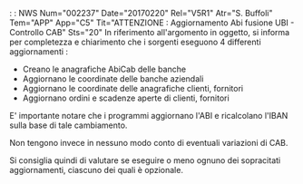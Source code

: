  :  : NWS Num="002237" Date="20170220" Rel="V5R1" Atr="S. Buffoli" Tem="APP" App="C5" Tit="ATTENZIONE :  Aggiornamento Abi fusione UBI - Controllo CAB" Sts="20"
In riferimento all'argomento in oggetto, si informa per completezza e chiarimento che i sorgenti eseguono 4 differenti aggiornamenti : 

-  Creano le anagrafiche AbiCab delle banche
-  Aggiornano le coordinate delle banche aziendali
-  Aggiornano le coordinate delle anagrafiche clienti, fornitori
-  Aggiornano ordini e scadenze aperte di clienti, fornitori

E' importante notare che i programmi aggiornano l'ABI e ricalcolano l'IBAN sulla base di tale cambiamento.

Non tengono invece in nessuno modo conto di eventuali variazioni di CAB.

Si consiglia quindi di valutare se eseguire o meno ognuno dei sopracitati aggiornamenti, ciascuno dei quali è opzionale.

